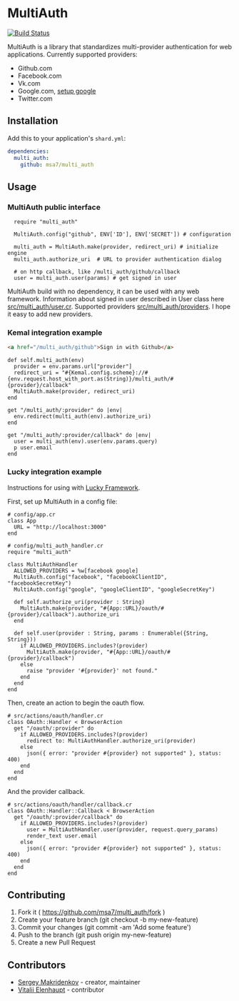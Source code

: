 # MultiAuth

[![Build Status](https://travis-ci.org/msa7/multi_auth.svg?branch=master)](https://travis-ci.org/msa7/multi_auth)

MultiAuth is a library that standardizes multi-provider authentication for web applications. Currently supported providers:

- Github.com
- Facebook.com
- Vk.com
- Google.com, [setup google](https://github.com/msa7/multi_auth/blob/master/setup.md#google)
- Twitter.com

## Installation

Add this to your application's `shard.yml`:

```yaml
dependencies:
  multi_auth:
    github: msa7/multi_auth
```

## Usage

### MultiAuth public interface

```crystal
  require "multi_auth"

  MultiAuth.config("github", ENV['ID'], ENV['SECRET']) # configuration

  multi_auth = MultiAuth.make(provider, redirect_uri) # initialize engine
  multi_auth.authorize_uri  # URL to provider authentication dialog

  # on http callback, like /multi_auth/github/callback
  user = multi_auth.user(params) # get signed in user
```

MultiAuth build with no dependency, it can be used with any web framework. Information about signed in user described in User class here [src/multi_auth/user.cr](https://github.com/msa7/multi_auth/blob/master/src/multi_auth/user.cr). Supported providers [src/multi_auth/providers](https://github.com/msa7/multi_auth/blob/master/src/multi_auth/providers). I hope it easy to add new providers.

### Kemal integration example

```html
<a href="/multi_auth/github">Sign in with Github</a>
```

```crystal
def self.multi_auth(env)
  provider = env.params.url["provider"]
  redirect_uri = "#{Kemal.config.scheme}://#{env.request.host_with_port.as(String)}/multi_auth/#{provider}/callback"
  MultiAuth.make(provider, redirect_uri)
end

get "/multi_auth/:provider" do |env|
  env.redirect(multi_auth(env).authorize_uri)
end

get "/multi_auth/:provider/callback" do |env|
  user = multi_auth(env).user(env.params.query)
  p user.email
end
```

### Lucky integration example

Instructions for using with [Lucky Framework](https://github.com/luckyframework/lucky).

First, set up MultiAuth in a config file:


```crystal
# config/app.cr
class App
  URL = "http://localhost:3000"
end
```

```crystal
# config/multi_auth_handler.cr
require "multi_auth"

class MultiAuthHandler
  ALLOWED_PROVIDERS = %w[facebook google]
  MultiAuth.config("facebook", "facebookClientID", "facebookSecretKey")
  MultiAuth.config("google", "googleClientID", "googleSecretKey")

  def self.authorize_uri(provider : String)
    MultiAuth.make(provider, "#{App::URL}/oauth/#{provider}/callback").authorize_uri
  end

  def self.user(provider : String, params : Enumerable({String, String}))
    if ALLOWED_PROVIDERS.includes?(provider)
      MultiAuth.make(provider, "#{App::URL}/oauth/#{provider}/callback")
    else
      raise "provider '#{provider}' not found."
    end
  end
end
```

Then, create an action to begin the oauth flow.

```crystal
# src/actions/oauth/handler.cr
class OAuth::Handler < BrowserAction
  get "/oauth/:provider" do
    if ALLOWED_PROVIDERS.includes?(provider)
      redirect to: MultiAuthHandler.authorize_uri(provider)
    else
      json({ error: "provider #{provider} not supported" }, status: 400)
    end
  end
end
```

And the provider callback.

```crystal
# src/actions/oauth/handler/callback.cr
class OAuth::Handler::Callback < BrowserAction
  get "/oauth/:provider/callback" do
    if ALLOWED_PROVIDERS.includes?(provider)
      user = MultiAuthHandler.user(provider, request.query_params)
      render_text user.email
    else
      json({ error: "provider #{provider} not supported" }, status: 400)
    end
  end
end
```

## Contributing

1. Fork it ( https://github.com/msa7/multi_auth/fork )
2. Create your feature branch (git checkout -b my-new-feature)
3. Commit your changes (git commit -am 'Add some feature')
4. Push to the branch (git push origin my-new-feature)
5. Create a new Pull Request

## Contributors

- [Sergey Makridenkov](https://github.com/msa7) - creator, maintainer
- [Vitalii Elenhaupt](https://github.com/veelenga) - contributor
